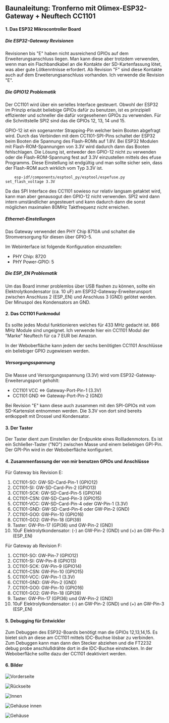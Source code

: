 ##  Baunaleitung: Tronferno mit Olimex-ESP32-Gateway + Neuftech CC1101


#### 1. Das ESP32 Mikrocontroller Board

##### Die ESP32-Gateway Revisionen

Revisionen bis "E" haben nicht ausreichend GPIOs auf dem Erweiterungsanschluss liegen. Man kann diese aber trotzdem verwenden, wenn man ein Flachbandkabel an die Kontakte der SD-Kartenfassung lötet, was aber gute Lötkenntnisse erfordert.  Ab Revision "F" sind diese Kontakte auch auf dem Erweiterungsanschluss vorhanden.  Ich verwende die Revision "E".

##### Die GPIO12 Problematik

Der CC1101 wird über ein serielles Interface gesteuert. Obwohl der ESP32 im Prinzip erlaubt beliebige GPIOs dafür zu benutzen, ist es prinzipiell effizienter und schneller die dafür vorgesehenen GPIOs zu verwenden. Für die Schnittstelle SPI2 sind das die GPIOs 12, 13, 14 und 15.

GPIO-12 ist ein sogenannter Strapping-Pin welcher beim Booten abgefragt wird.  Durch das Verbinden mit dem CC1101-SPI-Pins schaltet der ESP32 beim Booten die Spannung des Flash-ROMs auf 1.8V. Bei ESP32 Modulen mit Flash-ROM-Spannungen von 3.3V wird dadurch dann das Booten fehlschlagen.  Die Lösung ist, entweder den GPIO-12 nicht zu verwenden oder die Flash-ROM-Spannung fest auf 3.3V einzustellen mittels des efuse Programms. Diese Einstellung ist endgültig und man sollte sicher sein, dass der Flash-ROM auch wirklich vom Typ 3.3V ist.

```
    esp-idf/components/esptool_py/esptool/espefuse.py set_flash_voltage 3.3V
```
 
Da das SPI Interface des CC1101 sowieso nur relativ langsam getaktet wird, kann man aber genausogut den GPIO-12 nicht verwenden. SPI2 wird dann intern umständlicher angesteuert und kann dadurch dann die sonst möglichen maximalen 80MHz Taktfrequenz nicht erreichen.


##### Ethernet-Einstellungen

Das Gateway verwendet den PHY Chip 8710A und schaltet die Stromversorgung für diesen über GPIO-5.
 
Im Webinterface ist folgende Konfiguration einzustellen:
  * PHY Chip: 8720
  * PHY Power-GPIO: 5
 
##### Die ESP_EN Problematik

Um das Board immer problemlos über USB flashen zu können, sollte ein Elektrolytkondensator (ca. 10 uF) am ESP32-Gateway-Erweiterunsport zwischen Anschluss 2 (ESP_EN) und Anschluss 3 (GND) gelötet werden. Der Minuspol des Kondensators an GND. 


#### 2. Das CC1101 Funkmodul

Es sollte jedes Modul funktionieren welches für 433 MHz gedacht ist. 866 MHz Module sind ungeignet. Ich verwende hier ein CC1101 Modul der "Marke" Neuftech für ca 7 EUR bei Amazon.

In der Weboberfläche kann jedem der sechs benötigten CC1101 Anschlüsse ein beliebiger GPIO zugewiesen werden.

##### Versorgungsspannung

Die Masse und Versorgungsspannung (3.3V) wird vom ESP32-Gateway-Erweiterungsport gehohlt:
  * CC1101 VCC <=> Gateway-Port-Pin-1 (3.3V)
  * CC1101 GND <=> Gateway-Port-Pin-2 (GND)
  
Bei Revision "E" kann diese auch zusammen mit den SPI-GPIOs mit vom SD-Kartenslot entnommen werden. Die 3.3V von dort sind bereits entkoppelt mit Drossel und Kondensator.

#### 3. Der Taster

Der Taster dient zum Einstellen der Endpunkte eines Rollladenmotors.
Es ist ein Schließer-Taster ("NO") zwischen Masse und einem beliebigen GPI-Pin.  Der GPI-Pin wird in der Weboberfläche konfiguriert.


#### 4. Zusammenfassung der von mir benutzen GPIOs und Anschlüsse

Für Gateway bis Revision E:
   1. CC1101-SO: GW-SD-Card-Pin-1 (GPIO12)
   1. CC1101-SI: GW-SD-Card-Pin-2 (GPIO13)
   1. CC1101-SCK: GW-SD-Card-Pin-5 (GPIO14)
   1. CC1101-CSN: GW-SD-Card-Pin-3 (GPIO15)
   1. CC1101-VCC: GW-SD-Card-Pin-4  oder GW-Pin-1 (3.3V)
   1. CC1101-GND: GW-SD-Card-Pin-6  oder GW-Pin-2 (GND)
   1. CC1101-GO0: GW-Pin-10 (GPIO16)
   1. CC1101-GO2: GW-Pin-18 (GPI39)
   1. Taster: GW-Pin-17 (GPI36) und GW-Pin-2 (GND)
   1. 10uF Elektrolytkondensator: (-) an GW-Pin-2 (GND) und (+) an GW-Pin-3 (ESP_EN)

Für Gateway ab Revision F:
   1. CC1101-SO: GW-Pin-7 (GPIO12)
   1. CC1101-SI: GW-Pin-8 (GPIO13)
   1. CC1101-SCK: GW-Pin-9 (GPIO14)
   1. CC1101-CSN: GW-Pin-10 (GPIO15)
   1. CC1101-VCC: GW-Pin-1 (3.3V)
   1. CC1101-GND: GW-Pin-2 (GND)
   1. CC1101-GO0: GW-Pin-10 (GPIO16)
   1. CC1101-GO2: GW-Pin-18 (GPI39)
   1. Taster: GW-Pin-17 (GPI36) und GW-Pin-2 (GND)
   1. 10uF Elektrolytkondensator: (-) an GW-Pin-2 (GND) und (+) an GW-Pin-3 (ESP_EN)
   
   
#### 5. Debugging für Entwickler

Zum Debuggen des ESP32-Boards benötigt man die GPIOs 12,13,14,15. Es bietet sich an diese am CC1101 mittels IDC-Buchse lösbar zu verbinden. Zum Debuggen kann man dann den Stecker abziehen und die FT2232 debug probe anschlußdrähte dort in die IDC-Buchse einstecken. In der Weboberfläche sollte dazu der CC1101 deaktiviert werden.


#### 6. Bilder

![Vorderseite](img/gwcc/tfmcu2_front.jpg)

![Rückseite](img/gwcc/tfmcu2_back.jpg)

![Innen](img/gwcc/tfmcu_inside.jpg)

![Gehäuse innen](img/gwcc/tfmcu_case_inside.jpg)

![Gehäuse](img/gwcc/tfmcu_case.jpg)
